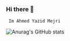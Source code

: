### Hi there 👋
     Im Ahmed Yazid Mejri

![Anurag's GitHub stats](https://github-readme-stats.vercel.app/api?username=yazidam&show_icons=true)
<!--[Anurag's GitHub stats](https://github-readme-stats.vercel.app/api?username=yazidam&show_icons=true&theme=radical)-->




<!--
**yazidam/yazidam** is a ✨ _special_ ✨ repository because its `README.md` (this file) appears on your GitHub profile.

Here are some ideas to get you started:

- 🔭 I’m currently working on ...
- 🌱 I’m currently learning ...
- 👯 I’m looking to collaborate on ...
- 🤔 I’m looking for help with ...
- 💬 Ask me about ...
- 📫 How to reach me: ...
- 😄 Pronouns: ...
- ⚡ Fun fact: ...
-->
